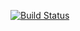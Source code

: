 [![Build Status](http://pi4.chux.net:9999/jenkins/job/CHUX/job/CompSci/job/puzzles/job/max-sum-subarray/badge/icon)](http://pi4.chux.net:9999/jenkins/job/CHUX/job/CompSci/job/puzzles/job/max-sum-subarray/)
